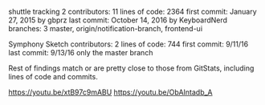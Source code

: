 shuttle tracking 2
contributors: 11
lines of code: 2364
first commit: January 27, 2015 by gbprz
last commit: October 14, 2016 by KeyboardNerd
branches: 3 master, origin/notification-branch, frontend-ui

Symphony Sketch 
contributors: 2 
lines of code: 744 
first commit: 9/11/16
last commit: 9/13/16
only the master branch


Rest of findings match or are pretty close to those from GitStats, including lines of code and commits.


https://youtu.be/xtB97c9mABU
https://youtu.be/ObAIntadb_A
